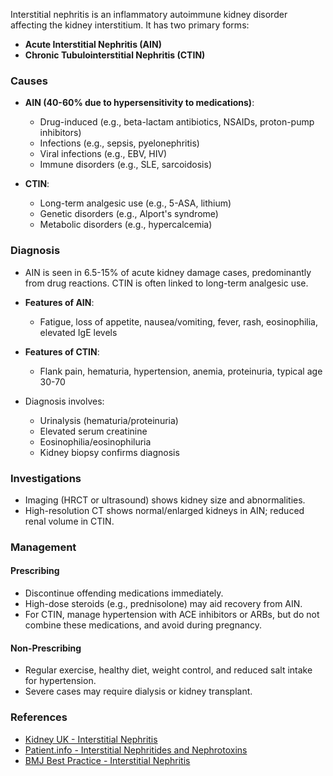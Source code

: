 Interstitial nephritis is an inflammatory autoimmune kidney disorder affecting the kidney interstitium. It has two primary forms:

- **Acute Interstitial Nephritis (AIN)**
- **Chronic Tubulointerstitial Nephritis (CTIN)**

### Causes
- **AIN (40-60% due to hypersensitivity to medications)**:
  - Drug-induced (e.g., beta-lactam antibiotics, NSAIDs, proton-pump inhibitors)
  - Infections (e.g., sepsis, pyelonephritis)
  - Viral infections (e.g., EBV, HIV)
  - Immune disorders (e.g., SLE, sarcoidosis)

- **CTIN**:
  - Long-term analgesic use (e.g., 5-ASA, lithium)
  - Genetic disorders (e.g., Alport's syndrome)
  - Metabolic disorders (e.g., hypercalcemia)

### Diagnosis
- AIN is seen in 6.5-15% of acute kidney damage cases, predominantly from drug reactions. CTIN is often linked to long-term analgesic use.

- **Features of AIN**:
  - Fatigue, loss of appetite, nausea/vomiting, fever, rash, eosinophilia, elevated IgE levels

- **Features of CTIN**:
  - Flank pain, hematuria, hypertension, anemia, proteinuria, typical age 30-70

- Diagnosis involves:
  - Urinalysis (hematuria/proteinuria)
  - Elevated serum creatinine
  - Eosinophilia/eosinophiluria
  - Kidney biopsy confirms diagnosis

### Investigations
- Imaging (HRCT or ultrasound) shows kidney size and abnormalities.
- High-resolution CT shows normal/enlarged kidneys in AIN; reduced renal volume in CTIN.

### Management
#### Prescribing
- Discontinue offending medications immediately.
- High-dose steroids (e.g., prednisolone) may aid recovery from AIN.
- For CTIN, manage hypertension with ACE inhibitors or ARBs, but do not combine these medications, and avoid during pregnancy.

#### Non-Prescribing
- Regular exercise, healthy diet, weight control, and reduced salt intake for hypertension.
- Severe cases may require dialysis or kidney transplant.

### References
- [Kidney UK - Interstitial Nephritis](https://www.kidney.org.uk/interstitial-nephritis)
- [Patient.info - Interstitial Nephritides and Nephrotoxins](https://patient.info/doctor/interstitial-nephritides-and-nephrotoxins)
- [BMJ Best Practice - Interstitial Nephritis](https://bestpractice.bmj.com/topics/en-gb/938)